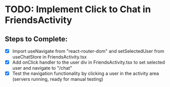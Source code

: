 # TODO: Implement Click to Chat in FriendsActivity

## Steps to Complete:
- [x] Import useNavigate from "react-router-dom" and setSelectedUser from useChatStore in FriendsActivity.tsx
- [x] Add onClick handler to the user div in FriendsActivity.tsx to set selected user and navigate to "/chat"
- [x] Test the navigation functionality by clicking a user in the activity area (servers running, ready for manual testing)
